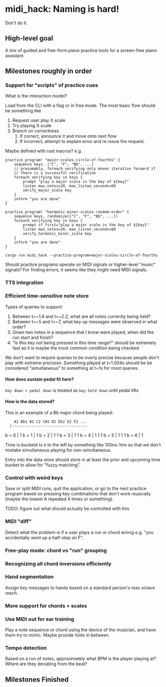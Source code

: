 # midi_hack: Naming is hard!

Don't do it.

## High-level goal

A mix of guided and free-form piano practice tools for a screen-free piano assistant.

## Milestones roughly in order

### Support for "scripts" of practice cues
What is the interaction model? 

Load from the CLI with a flag or in free mode. The most basic flow should be something like

1. Request user play X scale
1. Try playing X scale
1. Branch on correctness
    1. If correct, announce it and move onto next flow
    1. If incorrect, attempt to explain error and re-issue the request.

Maybe defined with rust macros? e.g.

```
practice_program! "major-scales-circle-of-fourths" {
    sequence keys, ["C", "F", "Bb", ...]
    // presumably, foreach_verifying only moves iteration forward if
    // there is a successful verification
    foreach_verifying key in keys { 
        prompt "play a major scale in the key of ${key}"
        listen max_notes=20, max_listen_seconds=60
        verify_major_scale key
    }
    inform "you are done"
}

practice_program! "harmonic-minor-scales-random-order" {
    sequence keys, randomize(["C", "F", "Bb", ...])
    foreach_verifying key in keys { 
        prompt if_first="play a major scale in the key of ${key}"
        listen max_notes=20, max_listen_seconds=60
        verify_harmonic_minor_scale key
    }
    inform "you are done"
}
```

`cargo run midi_hack --practice-program=major-scales-circle-of-fourths`

Should practice programs operate on MIDI signals or higher-level "music" signals?
For finding errors, it seems like they might need MIDI signals.

### TTS integration

### Efficient time-sensitive note store
Types of queries to support:

1. Between t=~1.8 and t=~2.2, what are all notes currently being held?
1. Between t=~5 and t=~7, what key up messages were observed in what order?
1. Given two notes in a sequence that I know were played, when did the run start and finish?
1. "Is this key not being pressed in this time range?" should be extremely fast as it is maybe the most common condition being checked
 
We don't want to require queries to be overly precise because people don't
play with extreme precision. Something played at t=1.004s should be be considered
"simultaneous" to something at t=1s for most queries.

#### How does sustain pedal fit here?
`key down + pedal down` is treated as `key held down` until pedal lifts

#### How is the data stored?

This is an example of a Bb major chord being played:

        A1 Bb1 B1 C2 C#2 D2 Eb2 E2 F2 ...
      |----------------------------------
b = 0 |    1 
b = 1 |    1 
b = 2 |    1             1
b = 3 |    1             1
b = 4 |    1             1          1
b = 5 |    1             1          1
b = 6 |                             1 

Time is bucketd to `b` to the left by something like 100ns-1ms so that we
don't mistake simultaneous playing for non-simultaneous.

Entry into the data store should store in at least the prior and upcoming time bucket
to allow for "fuzzy matching".

### Control with weird keys

Save or split MIDI runs, quit the application, or go to the next practice program
based on pressing key combinations that don't work musically (maybe the lowest A
repeated 4 times or something).

TODO: figure out what should actually be controlled with this

### MIDI "diff"
Detect what the problem is if a user plays a run or chord wrong e.g. "you accidentally
went up a half-step on F".

### Free-play mode: chord vs "run" grouping

### Recognizing all chord inversions efficiently

### Hand segmentation
Assign key messages to hands based on a standard person's max octave reach.

### More support for chords + scales

### Use MIDI out for ear training
Play a note sequence or chord using the device of the musician, and have them
try to mimic. Maybe provide hints in between.

### Tempo detection
Based on a run of notes, approximately what BPM is the player playing at? Where
are they deviating from the beat?

## Milestones Finished